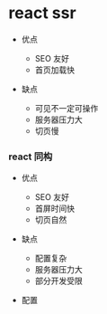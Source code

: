 # react ssr

- 优点

    - SEO 友好
    - 首页加载快

- 缺点

    - 可见不一定可操作
    - 服务器压力大
    - 切页慢

### react 同构

- 优点
    - SEO 友好
    - 首屏时间快
    - 切页自然

- 缺点

    - 配置复杂
    - 服务器压力大
    - 部分开发受限

- 配置

